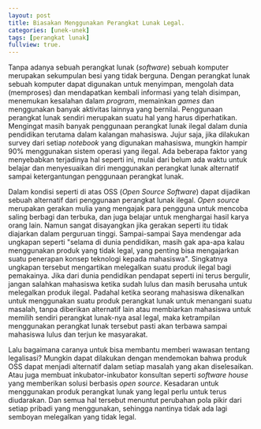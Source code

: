 ```yaml
---
layout: post
title: Biasakan Menggunakan Perangkat Lunak Legal.
categories: [unek-unek]
tags: [perangkat lunak]
fullview: true.
---
```


Tanpa adanya sebuah perangkat lunak (*software*) sebuah komputer merupakan sekumpulan besi yang tidak berguna. Dengan perangkat lunak sebuah komputer dapat digunakan untuk menyimpan, mengolah data (memproses) dan mendapatkan kembali informasi yang telah disimpan, menemukan kesalahan dalam *program*, memainkan *games* dan menggunakan banyak aktivitas lainnya yang bernilai. Penggunaan perangkat lunak sendiri merupakan suatu hal yang harus diperhatikan. Mengingat masih banyak penggunaan perangkat lunak ilegal dalam dunia pendidikan terutama dalam kalangan mahasiswa. Jujur saja, jika dilakukan survey dari setiap *notebook* yang digunakan mahasiswa, mungkin hampir 90% menggunakan sistem operasi yang ilegal. Ada beberapa faktor yang menyebabkan terjadinya hal seperti ini, mulai dari belum ada waktu untuk belajar dan menyesuaikan diri menggunakan perangkat lunak alternatif sampai ketergantungan penggunaan perangkat lunak.

Dalam kondisi seperti di atas OSS (*Open Source Software*) dapat dijadikan sebuah alternatif dari penggunaan perangkat lunak ilegal. *Open source* merupakan gerakan mulia yang mengajak para pengguna untuk mencoba saling berbagi dan terbuka, dan juga belajar untuk menghargai hasil karya orang lain. Namun sangat disayangkan jika gerakan seperti itu tidak diajarkan dalam perguruan tinggi. Sampai-sampai Saya mendengar ada ungkapan seperti "selama di dunia pendidikan, masih gak apa-apa kalau menggunakan produk yang tidak legal, yang penting bisa mengajarkan suatu penerapan konsep teknologi kepada mahasiswa". Singkatnya ungkapan tersebut mengartikan melegalkan suatu produk ilegal bagi pemakainya. Jika dari dunia pendidikan pendapat seperti ini terus bergulir, jangan salahkan mahasiswa ketika sudah lulus dan masih berusaha untuk melegalkan produk ilegal. Padahal ketika seorang mahasiswa dikenalkan untuk menggunakan suatu produk perangkat lunak untuk menangani suatu masalah, tanpa diberikan alternatif lain atau membiarkan mahasiswa untuk memilih sendiri perangkat lunak-nya asal legal, maka ketrampilan menggunakan perangkat lunak tersebut pasti akan terbawa sampai mahasiswa lulus dan terjun ke masyarakat.

Lalu bagaimana caranya untuk bisa membantu memberi wawasan tentang legalisasi? Mungkin dapat dilakukan dengan mendemokan bahwa produk OSS dapat menjadi alternatif dalam setiap masalah yang akan diselesaikan. Atau juga membuat inkubator-inkubator konsultan seperti *software house* yang memberikan solusi berbasis *open source*. Kesadaran untuk menggunakan produk perangkat lunak yang legal perlu untuk terus diudarakan. Dan semua hal tersebut menuntut perubahan pola pikir dari setiap pribadi yang menggunakan, sehingga nantinya tidak ada lagi semboyan melegalkan yang tidak legal.
